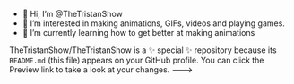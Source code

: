 - 👋 Hi, I’m @TheTristanShow
- 👀 I’m interested in making animations, GIFs, videos and playing games.
- 🌱 I’m currently learning how to get better at making animations

TheTristanShow/TheTristanShow is a ✨ special ✨ repository because its `README.md` (this file) appears on your GitHub profile.
You can click the Preview link to take a look at your changes.
--->
